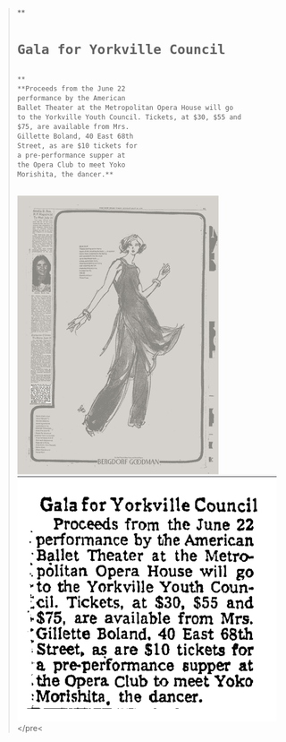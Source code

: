 
<blockquote>
**<h1><pre><code>Gala for Yorkville Council</h1>**
**<p1 style= "text-allign: center;" >Proceeds from the June 22 
performance by the American
Ballet Theater at the Metropolitan Opera House will go
to the Yorkville Youth Council. Tickets, at $30, $55 and
$75, are available from Mrs.
Gillette Boland, 40 East 68th
Street, as are $10 tickets for
a pre-performance supper at
the Opera Club to meet Yoko 
Morishita, the dancer.**</p1>

![newspaper1976](../images/newspaper1976.png)
![yorkvillegala](../images/yorkvillegala.png)</code></pre<


<blockquote>
  
 
